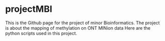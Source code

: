 # projectMBI
This is the Github page for the project of minor Bioinformatics. The project is about the mapping of methylation on ONT MINion data
Here are the python scripts used in this project.
